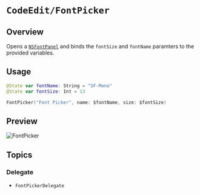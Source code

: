 # ``CodeEdit/FontPicker``

## Overview

Opens a [`NSFontPanel`](https://developer.apple.com/documentation/appkit/nsfontpanel) and binds the `fontSize` and `fontName` paramters to the provided variables.

## Usage

```swift
@State var fontName: String = "SF-Mono"
@State var fontSize: Int = 13

FontPicker("Font Picker", name: $fontName, size: $fontSize)
```

## Preview

![FontPicker](FontPicker_View.png)

## Topics

### Delegate

- ``FontPickerDelegate``
